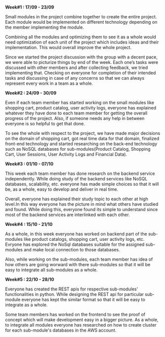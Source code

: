 **Week#1 : 17/09 - 23/09**

Small modules in the project combine together to create the entire project. Each module would be implemented 
on different technology depending on the member implementing the module.

Combining all the modules and optimizing them to see it as a whole would need optimization of each unit of 
the project which includes ideas and their implementation. This would overall improve the whole project.

Since we started the project discussion with the group with a decent pace, we were able to picturize things 
by end of the week. Each one’s tasks were discussed with other members and after collecting feedback, we tried 
implementing that. Checking on everyone for completion of their intended tasks and discussing in case of any concerns 
so that we can always represent every work in a team as a whole.

**Week#2 : 24/09 - 30/09**

Even if each team member has started working on the small modules like shopping cart, product catalog, user activity logs, 
everyone has explained whatever they have done to each team member for getting the overall progress of the project. 
Also, if someone needs any help in between everyone is so helpful to get that done.

To see the whole with respect to the project, we have made major decisions on the domain of shopping cart, got real 
time data for that domain, finalized front-end technology and started researching on the back-end technology such as 
NoSQL databases for sub-modules(Product Catalog, Shopping Cart, User Sessions, User Activity Logs and Financial Data).


**Week#3 : 01/10 - 07/10**

This week each team member has done research on the backend service independently. While doing study of the backend services like NoSQL databases, scalability, etc. everyone has made simple choices so that it will be, as a whole, easy to develop and deliver in real time. 

Overall, everyone has explained their study topic to each other at high level.In this way everyone has the picture in mind what others have studied and found. While doing this, everyone found its simple to understand since most of the backend services are interlinked with each other.

**Week#4 : 15/10 - 21/10**

As a whole, in this week everyone has worked on backend part of the sub-modules like product catalogs, shopping cart, user activity logs, etc. Evryone has explored the NoSql databases suitable for the assigned sub-modules and make local connection to those databases.

Also, while working on the sub-modules, each team member has idea of how others are going worward with there sub-modules so that it will be easy to integrate all sub-modules as a whole.

**Week#5 : 22/10 - 28/10**

Everyone has created the REST apis for respective sub-modules' functionalities in python. While designing the REST api for particular sub-module everyone has kept the similar format so that it will be easy to integrate as a whole.

Some team members has worked on the frontend to see the proof of concept which will make development easy in a bigger picture. As a whole, to integrate all modules everyone has researched on how to create cluster for each sub-module's databases in the AWS account.
